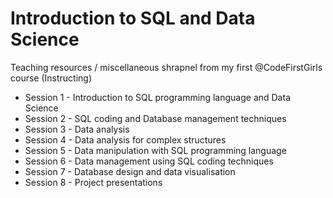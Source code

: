 # Introduction to SQL and Data Science
Teaching resources / miscellaneous shrapnel from my first @CodeFirstGirls course (Instructing)

* Session 1 - Introduction to SQL programming language and Data Science
* Session 2 - SQL coding and Database management techniques
* Session 3 - Data analysis
* Session 4 - Data analysis for complex structures
* Session 5 - Data manipulation with SQL programming language
* Session 6 - Data management using SQL coding techniques
* Session 7 - Database design and data visualisation
* Session 8 - Project presentations
